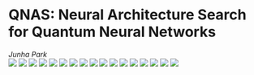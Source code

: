 # QNAS: Neural Architecture Search for Quantum Neural Networks
*Junha Park* <br/>
<img src = 'https://github.com/hahajjjun/QNAS/blob/master/res/QNAS_FINAL-02.jpg'></img>
<img src = 'https://github.com/hahajjjun/QNAS/blob/master/res/QNAS_FINAL-03.jpg'></img>
<img src = 'https://github.com/hahajjjun/QNAS/blob/master/res/QNAS_FINAL-04.jpg'></img>
<img src = 'https://github.com/hahajjjun/QNAS/blob/master/res/QNAS_FINAL-05.jpg'></img>
<img src = 'https://github.com/hahajjjun/QNAS/blob/master/res/QNAS_FINAL-06.jpg'></img>
<img src = 'https://github.com/hahajjjun/QNAS/blob/master/res/QNAS_FINAL-07.jpg'></img>
<img src = 'https://github.com/hahajjjun/QNAS/blob/master/res/QNAS_FINAL-08.jpg'></img>
<img src = 'https://github.com/hahajjjun/QNAS/blob/master/res/QNAS_FINAL-09.jpg'></img>
<img src = 'https://github.com/hahajjjun/QNAS/blob/master/res/QNAS_FINAL-10.jpg'></img>
<img src = 'https://github.com/hahajjjun/QNAS/blob/master/res/QNAS_FINAL-11.jpg'></img>
<img src = 'https://github.com/hahajjjun/QNAS/blob/master/res/QNAS_FINAL-12.jpg'></img>
<img src = 'https://github.com/hahajjjun/QNAS/blob/master/res/QNAS_FINAL-13.jpg'></img>
<img src = 'https://github.com/hahajjjun/QNAS/blob/master/res/QNAS_FINAL-14.jpg'></img>
<img src = 'https://github.com/hahajjjun/QNAS/blob/master/res/QNAS_FINAL-15.jpg'></img>
<img src = 'https://github.com/hahajjjun/QNAS/blob/master/res/QNAS_FINAL-16.jpg'></img>
<img src = 'https://github.com/hahajjjun/QNAS/blob/master/res/QNAS_FINAL-17.jpg'></img>
<img src = 'https://github.com/hahajjjun/QNAS/blob/master/res/QNAS_FINAL-18.jpg'></img>
